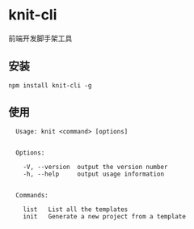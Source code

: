 # knit-cli
前端开发脚手架工具

## 安装
```
npm install knit-cli -g
```

## 使用
```
  Usage: knit <command> [options]


  Options:

    -V, --version  output the version number
    -h, --help     output usage information


  Commands:

    list   List all the templates
    init   Generate a new project from a template
```